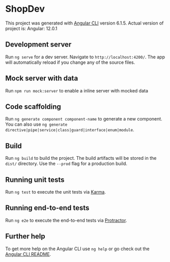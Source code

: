 # ShopDev

This project was generated with [Angular CLI](https://github.com/angular/angular-cli) version 6.1.5.
Actual version of project is: Angular: 12.0.1

## Development server

Run `ng serve` for a dev server. Navigate to `http://localhost:4200/`. The app will automatically reload if you change any of the source files.


## Mock server with data

Run `npm run mock:server` to enable a inline server with mocked data


## Code scaffolding

Run `ng generate component component-name` to generate a new component. You can also use `ng generate directive|pipe|service|class|guard|interface|enum|module`.

## Build

Run `ng build` to build the project. The build artifacts will be stored in the `dist/` directory. Use the `--prod` flag for a production build.

## Running unit tests

Run `ng test` to execute the unit tests via [Karma](https://karma-runner.github.io).

## Running end-to-end tests

Run `ng e2e` to execute the end-to-end tests via [Protractor](http://www.protractortest.org/).

## Further help

To get more help on the Angular CLI use `ng help` or go check out the [Angular CLI README](https://github.com/angular/angular-cli/blob/master/README.md).
